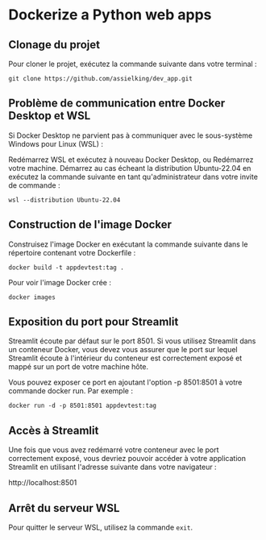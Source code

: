 # Dockerize a Python web apps

## Clonage du projet

Pour cloner le projet, exécutez la commande suivante dans votre terminal :

`git clone https://github.com/assielking/dev_app.git`


## Problème de communication entre Docker Desktop et WSL

Si Docker Desktop ne parvient pas à communiquer avec le sous-système Windows pour Linux (WSL) :

Redémarrez WSL et exécutez à nouveau Docker Desktop, ou
Redémarrez votre machine.
Démarrez au cas écheant la distribution Ubuntu-22.04 en exécutez la commande suivante en tant qu'administrateur dans votre invite de commande :

`wsl --distribution Ubuntu-22.04`

## Construction de l'image Docker

Construisez l'image Docker en exécutant la commande suivante dans le répertoire contenant votre Dockerfile :

`docker build -t appdevtest:tag .`

Pour voir l'image Docker crée :

`docker images`

## Exposition du port pour Streamlit

Streamlit écoute par défaut sur le port 8501. Si vous utilisez Streamlit dans un conteneur Docker, vous devez vous assurer que le port sur lequel Streamlit écoute à l'intérieur du conteneur est correctement exposé et mappé sur un port de votre machine hôte.

Vous pouvez exposer ce port en ajoutant l'option -p 8501:8501 à votre commande docker run. Par exemple :

`docker run -d -p 8501:8501 appdevtest:tag`

## Accès à Streamlit 

Une fois que vous avez redémarré votre conteneur avec le port correctement exposé, vous devriez pouvoir accéder à votre application Streamlit en utilisant l'adresse suivante dans votre navigateur :

http://localhost:8501

## Arrêt du serveur WSL
Pour quitter le serveur WSL, utilisez la commande  `exit`.
